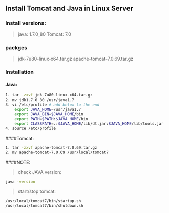 ## Install Tomcat and Java in Linux Server
### Install versions: 
> java: 1.7.0_80
> Tomcat: 7.0
### packges
> jdk-7u80-linux-x64.tar.gz
> apache-tomcat-7.0.69.tar.gz
### Installation
####  Java:
```sh
1. tar -zxvf jdk-7u80-linux-x64.tar.gz
2. mv jdk1.7.0_80 /usr/java1.7
3. vi /etc/profile # add below to the end
	export JAVA_HOME=/usr/java1.7
	export JAVA_BIN=$JAVA_HOME/bin
	export PATH=$PATH:$JAVA_HOME/bin
	export CLASSPATH=.:$JAVA_HOME/lib/dt.jar:$JAVA_HOME/lib/tools.jar
4. source /etc/profile
```

####Tomcat:
```sh
1. tar -zxvf apache-tomcat-7.0.69.tar.gz
2. mv apache-tomcat-7.0.69 /usr/local/tomcat7
```

####NOTE:
>check JAVA version: 
```sh
java -version
```

>start/stop tomcat: 
```sh
/usr/local/tomcat7/bin/startup.sh  
/usr/local/tomcat7/bin/shutdown.sh
```
